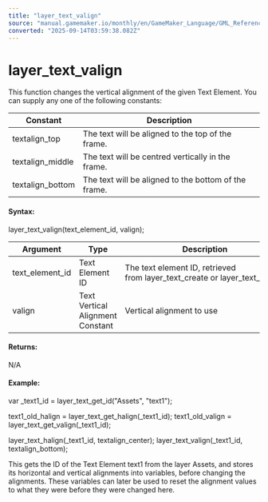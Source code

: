 ```yaml
---
title: "layer_text_valign"
source: "manual.gamemaker.io/monthly/en/GameMaker_Language/GML_Reference/Asset_Management/Rooms/Text_Functions/layer_text_valign.htm"
converted: "2025-09-14T03:59:38.082Z"
---
```


# layer\_text\_valign

This function changes the vertical alignment of the given Text Element. You can supply any one of the following constants:

| Constant | Description |
| --- | --- |
| textalign_top | The text will be aligned to the top of the frame. |
| textalign_middle | The text will be centred vertically in the frame. |
| textalign_bottom | The text will be aligned to the bottom of the frame. |

#### Syntax:

layer\_text\_valign(text\_element\_id, valign);

| Argument | Type | Description |
| --- | --- | --- |
| text_element_id | Text Element ID | The text element ID, retrieved from layer_text_create or layer_text_get_id. |
| valign | Text Vertical Alignment Constant | Vertical alignment to use |

#### Returns:

N/A

#### Example:

var \_text1\_id = layer\_text\_get\_id("Assets", "text1");

text1\_old\_halign = layer\_text\_get\_halign(\_text1\_id);
text1\_old\_valign = layer\_text\_get\_valign(\_text1\_id);

layer\_text\_halign(\_text1\_id, textalign\_center);
layer\_text\_valign(\_text1\_id, textalign\_bottom);

This gets the ID of the Text Element text1 from the layer Assets, and stores its horizontal and vertical alignments into variables, before changing the alignments. These variables can later be used to reset the alignment values to what they were before they were changed here.